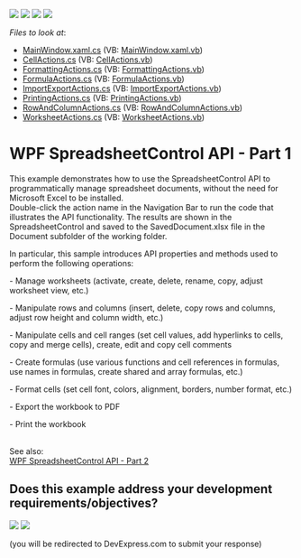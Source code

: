 <!-- default badges list -->
![](https://img.shields.io/endpoint?url=https://codecentral.devexpress.com/api/v1/VersionRange/128612894/17.1.3%2B)
[![](https://img.shields.io/badge/Open_in_DevExpress_Support_Center-FF7200?style=flat-square&logo=DevExpress&logoColor=white)](https://supportcenter.devexpress.com/ticket/details/E4938)
[![](https://img.shields.io/badge/📖_How_to_use_DevExpress_Examples-e9f6fc?style=flat-square)](https://docs.devexpress.com/GeneralInformation/403183)
[![](https://img.shields.io/badge/💬_Leave_Feedback-feecdd?style=flat-square)](#does-this-example-address-your-development-requirementsobjectives)
<!-- default badges end -->
<!-- default file list -->
*Files to look at*:

* [MainWindow.xaml.cs](./CS/SpreadsheetControl_WPF_API/MainWindow.xaml.cs) (VB: [MainWindow.xaml.vb](./VB/SpreadsheetControl_WPF_API/MainWindow.xaml.vb))
* [CellActions.cs](./CS/SpreadsheetControl_WPF_API/SpreadsheetActions/CellActions.cs) (VB: [CellActions.vb](./VB/SpreadsheetControl_WPF_API/SpreadsheetActions/CellActions.vb))
* [FormattingActions.cs](./CS/SpreadsheetControl_WPF_API/SpreadsheetActions/FormattingActions.cs) (VB: [FormattingActions.vb](./VB/SpreadsheetControl_WPF_API/SpreadsheetActions/FormattingActions.vb))
* [FormulaActions.cs](./CS/SpreadsheetControl_WPF_API/SpreadsheetActions/FormulaActions.cs) (VB: [FormulaActions.vb](./VB/SpreadsheetControl_WPF_API/SpreadsheetActions/FormulaActions.vb))
* [ImportExportActions.cs](./CS/SpreadsheetControl_WPF_API/SpreadsheetActions/ImportExportActions.cs) (VB: [ImportExportActions.vb](./VB/SpreadsheetControl_WPF_API/SpreadsheetActions/ImportExportActions.vb))
* [PrintingActions.cs](./CS/SpreadsheetControl_WPF_API/SpreadsheetActions/PrintingActions.cs) (VB: [PrintingActions.vb](./VB/SpreadsheetControl_WPF_API/SpreadsheetActions/PrintingActions.vb))
* [RowAndColumnActions.cs](./CS/SpreadsheetControl_WPF_API/SpreadsheetActions/RowAndColumnActions.cs) (VB: [RowAndColumnActions.vb](./VB/SpreadsheetControl_WPF_API/SpreadsheetActions/RowAndColumnActions.vb))
* [WorksheetActions.cs](./CS/SpreadsheetControl_WPF_API/SpreadsheetActions/WorksheetActions.cs) (VB: [WorksheetActions.vb](./VB/SpreadsheetControl_WPF_API/SpreadsheetActions/WorksheetActions.vb))
<!-- default file list end -->
# WPF SpreadsheetControl API - Part 1


<p>This example demonstrates how to use the SpreadsheetControl API to programmatically manage spreadsheet documents, without the need for Microsoft Excel to be installed. <br> Double-click the action name in the Navigation Bar to run the code that illustrates the API functionality. The results are shown in the SpreadsheetControl and saved to the SavedDocument.xlsx file in the Document subfolder of the working folder.</p>
<p>In particular, this sample introduces API properties and methods used to perform the following operations:</p>
<p>- Manage worksheets (activate, create, delete, rename, copy, adjust worksheet view, etc.)</p>
<p>- Manipulate rows and columns (insert, delete, copy rows and columns, adjust row height and column width, etc.)</p>
<p>- Manipulate cells and cell ranges (set cell values, add hyperlinks to cells, copy and merge cells), create, edit and copy cell comments</p>
<p>- Create formulas (use various functions and cell references in formulas, use names in formulas, create shared and array formulas, etc.)</p>
<p>- Format cells (set cell font, colors, alignment, borders, number format, etc.)</p>
<p>- Export the workbook to PDF</p>
<p>- Print the workbook</p>
<br> See also:<br><a href="https://www.devexpress.com/Support/Center/p/E4944">WPF SpreadsheetControl API - Part 2</a>

<br/>


<!-- feedback -->
## Does this example address your development requirements/objectives?

[<img src="https://www.devexpress.com/support/examples/i/yes-button.svg"/>](https://www.devexpress.com/support/examples/survey.xml?utm_source=github&utm_campaign=wpf-spreadsheetcontrol-api-part-1&~~~was_helpful=yes) [<img src="https://www.devexpress.com/support/examples/i/no-button.svg"/>](https://www.devexpress.com/support/examples/survey.xml?utm_source=github&utm_campaign=wpf-spreadsheetcontrol-api-part-1&~~~was_helpful=no)

(you will be redirected to DevExpress.com to submit your response)
<!-- feedback end -->
